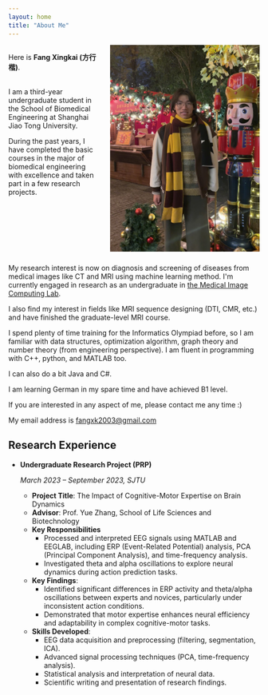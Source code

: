 ```yaml
---
layout: home
title: "About Me"
---
```






<div style="overflow: hidden;">
  <img src="assets/images/self_0.jpg" alt="self_0" style="float: right; margin: 0 0 10px 20px; width: 300px;">
  <p>
    Here is <strong>Fang Xingkai (方行楷)</strong>.<br><br>
  </p>
  <p>
    I am a third-year undergraduate student in the School of Biomedical Engineering at Shanghai Jiao Tong University.
  </p>
  <p>
    During the past years, I have completed the basic courses in the major of biomedical engineering with excellence and taken part in a few research projects.
  </p>
</div>




My research interest is now on diagnosis and screening of diseases from medical images like CT and MRI using machine learning method. I'm currently engaged in research as an undergraduate in [the Medical Image Computing Lab](https://mic.sjtu.edu.cn/).

I also find my interest in fields like MRI sequence designing (DTI, CMR, etc.) and have finished the graduate-level MRI course.

I spend plenty of time training for the Informatics Olympiad before, so I am familiar with data structures, optimization algorithm, graph theory and number theory (from engineering perspective). I am fluent in programming with C++, python, and MATLAB too.

I can also do a bit Java and C#.

I am learning German in my spare time and have achieved B1 level.

If you are interested in any aspect of me, please contact me any time :)

My email address is fangxk2003@gmail.com



## Research Experience

- **Undergraduate Research Project (PRP)**

  *March 2023 – September 2023, SJTU*

  - **Project Title**: The Impact of Cognitive-Motor Expertise on Brain Dynamics
  - **Advisor**: Prof. Yue Zhang, School of Life Sciences and Biotechnology
  - **Key Responsibilities**
    - Processed and interpreted EEG signals using MATLAB and EEGLAB, including ERP (Event-Related Potential) analysis, PCA (Principal Component Analysis), and time-frequency analysis.
    - Investigated theta and alpha oscillations to explore neural dynamics during action prediction tasks.
  - **Key Findings**:
    - Identified significant differences in ERP activity and theta/alpha oscillations between experts and novices, particularly under inconsistent action conditions.
    - Demonstrated that motor expertise enhances neural efficiency and adaptability in complex cognitive-motor tasks.
  - **Skills Developed**:
    - EEG data acquisition and preprocessing (filtering, segmentation, ICA).
    - Advanced signal processing techniques (PCA, time-frequency analysis).
    - Statistical analysis and interpretation of neural data.
    - Scientific writing and presentation of research findings.
